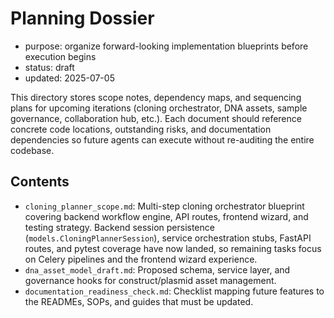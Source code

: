 # Planning Dossier

- purpose: organize forward-looking implementation blueprints before execution begins
- status: draft
- updated: 2025-07-05

This directory stores scope notes, dependency maps, and sequencing plans for upcoming iterations (cloning orchestrator, DNA assets, sample governance, collaboration hub, etc.). Each document should reference concrete code locations, outstanding risks, and documentation dependencies so future agents can execute without re-auditing the entire codebase.

## Contents
- `cloning_planner_scope.md`: Multi-step cloning orchestrator blueprint covering backend workflow engine, API routes, frontend wizard, and testing strategy. Backend session persistence (`models.CloningPlannerSession`), service orchestration stubs, FastAPI routes, and pytest coverage have now landed, so remaining tasks focus on Celery pipelines and the frontend wizard experience.
- `dna_asset_model_draft.md`: Proposed schema, service layer, and governance hooks for construct/plasmid asset management.
- `documentation_readiness_check.md`: Checklist mapping future features to the READMEs, SOPs, and guides that must be updated.
